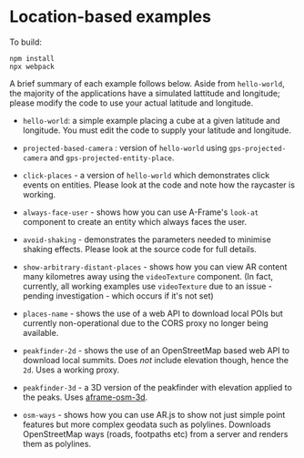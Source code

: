# Location-based examples

To build:
```
npm install
npx webpack
```

A brief summary of each example follows below. Aside from `hello-world`, the majority of the applications have a simulated lattitude and longitude; please modify the code to use your actual latitude and longitude.

- `hello-world`: a simple example placing a cube at a given latitude and longitude. You must edit the code to supply your latitude and longitude.

- `projected-based-camera` : version of `hello-world` using `gps-projected-camera` and `gps-projected-entity-place`.

- `click-places` -  a version of `hello-world` which demonstrates click events on entities. Please look at the code and note how the raycaster is working.

- `always-face-user` - shows how you can use A-Frame's `look-at` component to create an entity which always faces the user.

- `avoid-shaking` - demonstrates the parameters needed to minimise shaking effects. Please look at the source code for full details.

- `show-arbitrary-distant-places` - shows how you can view AR content many kilometres away using the `videoTexture` component. (In fact, currently, all working examples use `videoTexture` due to an issue - pending investigation - which occurs if it's not set)

- `places-name` - shows the use of a web API to download local POIs but currently non-operational due to the CORS proxy no longer being available.

- `peakfinder-2d` - shows the use of an OpenStreetMap based web API to download local summits. Does *not* include elevation though, hence the `2d`. Uses a working proxy.

- `peakfinder-3d` - a 3D version of the peakfinder with elevation applied to the peaks. Uses [aframe-osm-3d](https://github.com/nickw1/aframe-osm-3d).

- `osm-ways` - shows how you can use AR.js to show not just simple point features but more complex geodata such as polylines. Downloads OpenStreetMap ways (roads, footpaths etc) from a server and renders them as polylines.
